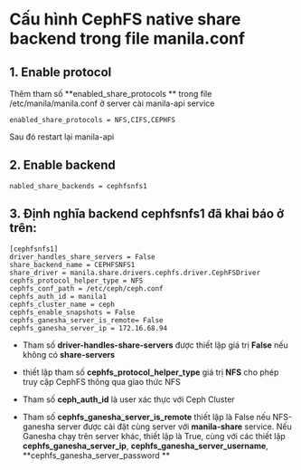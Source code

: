 # Cấu hình CephFS native share backend trong file manila.conf

## 1. Enable protocol 
Thêm tham số **enabled_share_protocols ** trong file /etc/manila/manila.conf ở server cài manila-api service
```
enabled_share_protocols = NFS,CIFS,CEPHFS
```
Sau đó restart lại manila-api
## 2. Enable backend 

```
nabled_share_backends = cephfsnfs1
```

## 3. Định nghĩa backend **cephfsnfs1** đã khai báo ở trên:
```
[cephfsnfs1]
driver_handles_share_servers = False
share_backend_name = CEPHFSNFS1
share_driver = manila.share.drivers.cephfs.driver.CephFSDriver
cephfs_protocol_helper_type = NFS
cephfs_conf_path = /etc/ceph/ceph.conf
cephfs_auth_id = manila1
cephfs_cluster_name = ceph
cephfs_enable_snapshots = False
cephfs_ganesha_server_is_remote= False
cephfs_ganesha_server_ip = 172.16.68.94
```
- Tham số **driver-handles-share-servers** được thiết lập giá trị **False** nếu không có **share-servers**

- thiết lập tham số **cephfs_protocol_helper_type** giá trị **NFS** cho phép truy cập CephFS thông qua giao thức NFS 
- Tham số **ceph_auth_id** là user xác thực với Ceph Cluster
- Tham số **cephfs_ganesha_server_is_remote** thiết lập là False nếu NFS-ganesha server được cài đặt cùng server với **manila-share**
service. Nếu Ganesha chạy trên server khác, thiết lập là True, cùng với các thiết lập **cephfs_ganesha_server_ip**, **cephfs_ganesha_server_username**,
**cephfs_ganesha_server_password **





